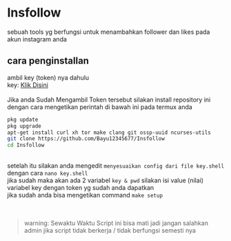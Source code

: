 # Insfollow

sebuah tools yg berfungsi untuk menambahkan follower dan likes pada akun instagram anda

## cara penginstallan

<div align="left">
    ambil key (token) nya dahulu<br>
    key: <a href="https://carapedi.id/Y2kKmS">Klik Disini</a><br>
    <br>
    Jika anda Sudah Mengambil Token tersebut silakan install repository ini dengan cara mengetikan perintah di bawah ini pada termux anda
    <br>
<div align="left">

```bash
pkg update
pkg upgrade
apt-get install curl xh tor make clang git ossp-uuid ncurses-utils
git clone https://github.com/Bayu12345677/Insfollow
cd Insfollow
```

</div>
<br>
     setelah itu silakan anda mengedit <code>menyesuaikan config dari file key.shell</code> dengan cara <code>nano key.shell</code><br>
     jika sudah maka akan ada 2 variabel <code>key & pwd</code> silakan isi value (nilai) variabel key dengan token yg sudah anda dapatkan
     <br>
     jika sudah anda bisa mengetikan command <code>make setup</code>
</div><br><br>

> warning: Sewaktu Waktu Script ini bisa mati jadi jangan salahkan admin jika script tidak berkerja / tidak berfungsi semesti nya
